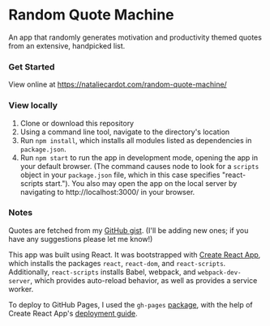 Random Quote Machine
======

An app that randomly generates motivation and productivity themed quotes from an extensive, handpicked list.

### Get Started

View online at https://nataliecardot.com/random-quote-machine/

### View locally
1. Clone or download this repository
2. Using a command line tool, navigate to the directory's location
3. Run `npm install`, which installs all modules listed as dependencies in `package.json`.
4. Run `npm start` to run the app in development mode, opening the app in your default browser. (The command causes node to look for a `scripts` object in your `package.json` file, which in this case specifies "react-scripts start."). You also may open the app on the local server by navigating to http://localhost:3000/ in your browser.

### Notes

Quotes are fetched from my [GitHub gist](https://gist.github.com/nataliecardot/0ca0878d2f0c4210e2ed87a5f6947ec7). (I'll be adding new ones; if you have any suggestions please let me know!)

This app was built using React. It was bootstrapped with [Create React App](https://github.com/facebook/create-react-app), which installs the packages `react`, `react-dom`, and `react-scripts`. Additionally, `react-scripts` installs Babel, webpack, and `webpack-dev-server`, which provides auto-reload behavior, as well as provides a service worker.

To deploy to GitHub Pages, I used the `gh-pages` [package](https://www.npmjs.com/package/gh-pages), with the help of Create React App's [deployment guide](https://facebook.github.io/create-react-app/docs/deployment#github-pages-https-pagesgithubcom).
